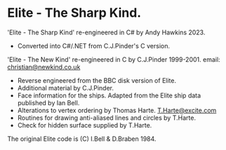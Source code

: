 # Elite - The Sharp Kind.

'Elite - The Sharp Kind' re-engineered in C# by Andy Hawkins 2023.  
- Converted into C#/.NET from C.J.Pinder's C version.  

'Elite - The New Kind' re-engineered in C by C.J.Pinder 1999-2001. email: <christian@newkind.co.uk>  
- Reverse engineered from the BBC disk version of Elite.  
- Additional material by C.J.Pinder.  
- Face information for the ships. Adapted from the Elite ship data published by Ian Bell.  
- Alterations to vertex ordering by Thomas Harte. <T.Harte@excite.com>  
- Routines for drawing anti-aliased lines and circles by T.Harte.
- Check for hidden surface supplied by T.Harte.


The original Elite code is (C) I.Bell & D.Braben 1984.  